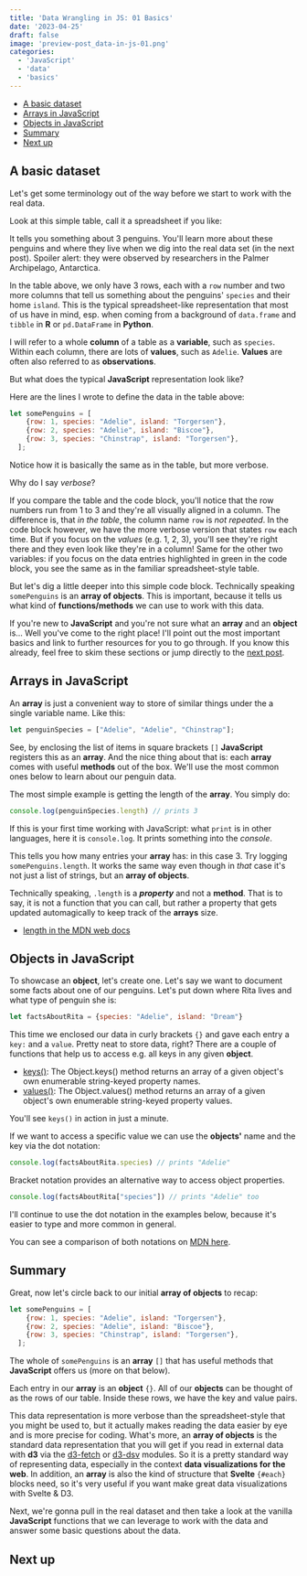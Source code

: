 ```yaml
---
title: 'Data Wrangling in JS: 01 Basics'
date: '2023-04-25'
draft: false
image: 'preview-post_data-in-js-01.png'
categories:
  - 'JavaScript'
  - 'data'
  - 'basics'
---
```


<script>
  import TOC from '$lib/components/posts/TOC.svelte';
  import Card from '$lib/components/Card.svelte';
  import Table from '$lib/components/posts/TableView.svelte';
  import Embed from '$lib/components/EmbedIFrame.svelte';


  // data is fetched from internal API in +page.js
  export let data;
  const penguins = data.penguins;
  const posts = data.posts;

  let somePenguins = [
    {row: 1, species: "Adelie", island: "Torgersen"},
    {row: 2, species: "Adelie", island: "Biscoe"},
    {row: 3, species: "Chinstrap", island: "Torgersen"},
  ];

</script>

<TOC>

- [A basic dataset](#a-basic-dataset)
- [Arrays in JavaScript](#arrays-in-javascript)
- [Objects in JavaScript](#objects-in-javascript)
- [Summary](#summary)
- [Next up](#next-up)

</TOC>

## A basic dataset
Let's get some terminology out of the way before we start to work with the real data.

Look at this simple table, call it a spreadsheet if you like:

<Table data={somePenguins} />

It tells you something about 3 penguins. 
You'll learn more about these penguins and where they live when we dig into the real data set (in the next post). 
Spoiler alert: they were observed by researchers in the Palmer Archipelago, Antarctica.

In the table above, we only have 3 rows, each with a `row` number and two more columns that tell us something about the penguins' `species` and their home `island`. 
This is the typical spreadsheet-like representation that most of us have in mind, esp. when coming from a background of `data.frame` and `tibble` in **R** or `pd.DataFrame` in **Python**. 

<Accordion summary="Variables, values, columns, observations">

I will refer to a whole **column** of a table as a **variable**, such as `species`.
Within each column, there are lots of **values**, such as `Adelie`.
**Values** are often also referred to as **observations**.
  
</Accordion>

But what does the typical **JavaScript** representation look like?

Here are the lines I wrote to define the data in the table above:

```js
let somePenguins = [
    {row: 1, species: "Adelie", island: "Torgersen"},
    {row: 2, species: "Adelie", island: "Biscoe"},
    {row: 3, species: "Chinstrap", island: "Torgersen"},
  ];
```

Notice how it is basically the same as in the table, but more verbose. 

Why do I say *verbose*? 

If you compare the table and the code block, you'll notice that the row numbers run from 1 to 3 and they're all visually aligned in a column. 
The difference is, that *in the table*, the column name `row` is *not repeated*. 
In the code block however, we have the more verbose version that states `row` each time.
But if you focus on the *values* (e.g. 1, 2, 3), you'll see they're right there and they even look like they're in a column!
Same for the other two variables: if you focus on the data entries highlighted in green in the code block, you see the same as in the familiar spreadsheet-style table.

But let's dig a little deeper into this simple code block. 
Technically speaking `somePenguins` is an **array of objects**. 
This is important, because it tells us what kind of **functions/methods** we can use to work with this data. 

If you're new to **JavaScript** and you're not sure what an **array** and an **object** is... 
Well you've come to the right place! I'll point out the most important basics and link to further resources for you to go through. 
If you know this already, feel free to skim these sections or jump directly to the [next post](/posts/data-in-js-02).

## Arrays in JavaScript
An **array** is just a convenient way to store of similar things under the a single variable name. Like this:

```js
let penguinSpecies = ["Adelie", "Adelie", "Chinstrap"];
```

See, by enclosing the list of items in square brackets `[]` **JavaScript** registers this as an **array**. And the nice thing about that is: each **array** comes with useful **methods** out of the box.
We'll use the most common ones below to learn about our penguin data.

The most simple example is getting the length of the **array**. You simply do:

```js
console.log(penguinSpecies.length) // prints 3
```

<Accordion summary="What is 'console.log'?">

If this is your first time working with JavaScript: what `print` is in other languages, here it is `console.log`. It prints something into the *console*.
  
</Accordion>

This tells you how many entries your **array** has: in this case 3. Try logging `somePenguins.length`. It works the same way even though in *that* case it's not just a list of strings, but an **array of objects**.

<Accordion summary="Why not .length()?">

Technically speaking, `.length` is a ***property*** and not a **method**.
That is to say, it is not a function that you can call, but rather a property that gets updated automagically to keep track of the **arrays** size.

- [length in the MDN web docs](https://developer.mozilla.org/en-US/docs/Web/JavaScript/Reference/Global_Objects/Array/length)
  
</Accordion>

## Objects in JavaScript
To showcase an **object**, let's create one.
Let's say we want to document some facts about one of our penguins. Let's put down where Rita lives and what type of penguin she is:

```js
let factsAboutRita = {species: "Adelie", island: "Dream"}
```

This time we enclosed our data in curly brackets `{}` and gave each entry a `key:` and a `value`. Pretty neat to store data, right? 
There are a couple of functions that help us to access e.g. all keys in any given **object**. 

<Accordion summary="Keys and values">

- [keys()](https://developer.mozilla.org/en-US/docs/Web/JavaScript/Reference/Global_Objects/Object/keys): The Object.keys() method returns an array of a given object's own enumerable string-keyed property names.
- [values()](https://developer.mozilla.org/en-US/docs/Web/JavaScript/Reference/Global_Objects/Object/values): The Object.values() method returns an array of a given object's own enumerable string-keyed property values.
  
You'll see `keys()` in action in just a minute.
</Accordion>

If we want to access a specific value we can use the **objects'** name and the key via the dot notation:

```js
console.log(factsAboutRita.species) // prints "Adelie"
```

<Accordion summary="Bracket notation">

Bracket notation provides an alternative way to access object properties.

```js
console.log(factsAboutRita["species"]) // prints "Adelie" too
```

I'll continue to use the dot notation in the examples below, because it's easier to type and more common in general.

You can see a comparison of both notations on [MDN here](https://developer.mozilla.org/en-US/docs/Learn/JavaScript/Objects/Basics#dot_notation).
</Accordion>

## Summary
Great, now let's circle back to our initial **array of objects** to recap:

```js
let somePenguins = [
    {row: 1, species: "Adelie", island: "Torgersen"},
    {row: 2, species: "Adelie", island: "Biscoe"},
    {row: 3, species: "Chinstrap", island: "Torgersen"},
  ];
```

The whole of `somePenguins` is an **array** `[]` that has useful methods that **JavaScript** offers us (more on that below). 

Each entry in our **array** is an **object** `{}`. 
All of our **objects** can be thought of as the rows of our table. 
Inside these rows, we have the key and value pairs. 

This data representation is more verbose than the spreadsheet-style that you might be used to, but it actually makes reading the data easier by eye and is more precise for coding.
What's more, an **array of objects** is the standard data representation that you will get if you read in external data with **d3** via the [d3-fetch](https://github.com/d3/d3-fetch) or [d3-dsv](https://github.com/d3/d3-dsv) modules.
So it is a pretty standard way of representing data, especially in the context **data visualizations for the web**.
In addition, an **array** is also the kind of structure that **Svelte** `{#each}` blocks need, so it's very useful if you want make great data visualizations with Svelte & D3.

Next, we're gonna pull in the real dataset and then take a look at the vanilla **JavaScript** functions that we can leverage to work with the data and answer some basic questions about the data.

## Next up
<Card post={posts[1]} />